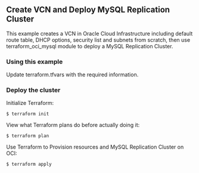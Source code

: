 ## Create VCN and Deploy MySQL Replication Cluster
This example creates a VCN in Oracle Cloud Infrastructure including default route table, DHCP options, security list and subnets from scratch, then use terraform_oci_mysql module to deploy a MySQL Replication Cluster.

### Using this example
Update terraform.tfvars with the required information.

### Deploy the cluster  
Initialize Terraform:
```
$ terraform init
```
View what Terraform plans do before actually doing it:
```
$ terraform plan
```
Use Terraform to Provision resources and MySQL Replication Cluster on OCI:
```
$ terraform apply
```
